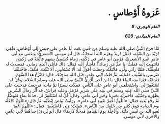 <h1 dir="rtl">غَزوةُ أَوْطاسٍ .</h1>

<h5 dir="rtl">العام الهجري:  8

العام الميلادي: 629

</h5>

<p dir="rtl">لمَّا فرَغ النَّبيُّ صلى الله عليه وسلم مِن حُنينٍ بعَث أبا عامرٍ على جيشٍ إلى أَوْطاسٍ، فلَقِيَ دُرَيْدَ بنَ الصِّمَّةِ، فقُتِلَ دُريدٌ وهزَم الله أصحابَهُ، قال أبو موسى الأَشعريُّ: وبعَثني مع أبي عامرٍ عُبيدٍ الأَشعريِّ، فرُمِيَ أبو عامرٍ في رُكْبَتِهِ، رَماهُ جُشَمِيٌّ بِسَهمٍ فأَثْبَتَهُ في رُكبتِهِ، فانتَهيتُ إليه فقلتُ: يا عمِّ مَن رَماك؟ فأَشار إليه فقال: ذاك قاتِلي الذي رَماني. فقصدتُ له فلَحِقْتُهُ، فلمَّا رَآني وَلَّى، فاتَّبَعْتُه وجعلتُ أقولُ له: ألا تَسْتَحْيِي، ألا تَثْبُتُ، فكَفَّ، فاخْتلَفْنا ضَربتين بالسَّيفِ فقَتلتُه، ثمَّ قلتُ لأبي عامرٍ: قتَل الله صاحِبَك. قال: فانْزَعْ هذا السَّهمَ. فنَزعْتُه فنَزا منه الماءُ قال: يا ابنَ أخي أَقْرِئْ النَّبيَّ صلى الله عليه وسلم السَّلامَ، وقُلْ له: اسْتَغْفِرْ لي. واسْتخلَفني أبو عامرٍ على النَّاسِ، فمكَث يَسيرًا ثمَّ مات، فرجعتُ فدخلتُ على النَّبيِّ صلى الله عليه وسلم في بيتِه على سَريرٍ مُرْمَلٍ وعليه فِراشٌ، قد أَثَّرَ رِمالُ السَّريرِ بِظَهْرِهِ وجَنْبَيْهِ، فأَخبرتُه بخَبرِنا وخَبرِ أبي عامرٍ، وقال: قُلْ له اسْتَغْفِرْ لي. فدَعا بماءٍ فتَوضَّأَ، ثمَّ رفَع يَديهِ فقال: «اللَّهمَّ اغْفِرْ لعُبيدٍ أبي عامرٍ». ورَأيتُ بَياضَ إِبْطَيْهِ، ثمَّ قال: «اللَّهمَّ اجْعَلْهُ يومَ القِيامةِ فوقَ كَثيرٍ مِن خَلقِك مِنَ النَّاسِ». فقلتُ: وَلِي فَاسْتَغْفِرْ. فقال: «اللَّهمَّ اغْفِرْ لعبدِ الله بنِ قَيسٍ ذَنْبَهُ، وأَدْخِلْهُ يومَ القِيامةِ مُدخَلًا كَريمًا» قال أبو بُردةَ: إحداهُما لأبي عامرٍ، والأُخرى لأبي موسى.</p></br>
